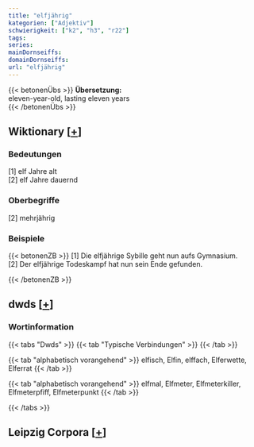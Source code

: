 ```yaml
---
title: "elfjährig"
kategorien: ["Adjektiv"]
schwierigkeit: ["k2", "h3", "r22"]
tags:
series:
mainDornseiffs:
domainDornseiffs:
url: "elfjährig"
---
```


{{< betonenÜbs >}}
**Übersetzung:**  
eleven-year-old, lasting  eleven years  
{{< /betonenÜbs >}}

## Wiktionary [[+](https://de.wiktionary.org/wiki/elfjährig)]

### Bedeutungen
[1] elf Jahre alt  
[2] elf Jahre dauernd  

### Oberbegriffe
[2] mehrjährig  

### Beispiele
{{< betonenZB >}}
[1] Die elfjährige Sybille geht nun aufs Gymnasium.  
[2] Der elfjährige Todeskampf hat nun sein Ende gefunden.  

{{< /betonenZB >}}


## dwds [[+](https://www.dwds.de/wb/elfjährig)]

### Wortinformation
{{< tabs "Dwds" >}}
{{< tab "Typische Verbindungen" >}}
{{< /tab >}}

{{< tab "alphabetisch vorangehend" >}}
elfisch, Elfin, elffach, Elferwette, Elferrat
{{< /tab >}}

{{< tab "alphabetisch vorangehend" >}}
elfmal, Elfmeter, Elfmeterkiller, Elfmeterpfiff, Elfmeterpunkt
{{< /tab >}}

{{< /tabs >}}

## Leipzig Corpora [[+](https://corpora.uni-leipzig.de/en/res?word=elfjährig&corpusId=deu_newscrawl-public_2018)]

